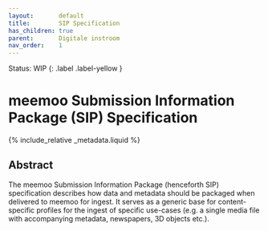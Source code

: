 ```yaml
---
layout:       default
title:        SIP Specification
has_children: true
parent:       Digitale instroom
nav_order:    1
---
```

Status: WIP
{: .label .label-yellow }
# meemoo Submission Information Package (SIP) Specification

{% include_relative _metadata.liquid  %}

## Abstract

The meemoo Submission Information Package (henceforth SIP) specification describes how data and metadata should be packaged when delivered to meemoo for ingest.
It serves as a generic base for content-specific profiles for the ingest of specific use-cases (e.g. a single media file with accompanying metadata, newspapers, 3D objects etc.).
